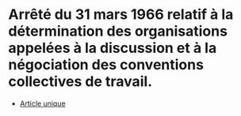 # Arrêté du 31 mars 1966 relatif à la détermination des organisations appelées à la discussion et à la négociation des conventions collectives de travail.

- [Article unique](article-unique.md)
